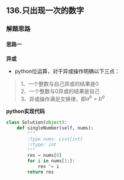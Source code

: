 ## 136.只出现一次的数字
### 解题思路
#### 思路一
**异或**
- python位运算，对于异或操作明确以下三点：
> 1、一个整数与自己异或的结果是0  
2、一个整数与0异或的结果是自己  
3、异或操作满足交换律，即$a^b = b^a$

**python实现代码**
```python
class Solution(object):
    def singleNumber(self, nums):
        """
        :type nums: List[int]
        :rtype: int
        """
        res = nums[0]
        for i in nums[1:]:
            res ^= i
        return res

```

